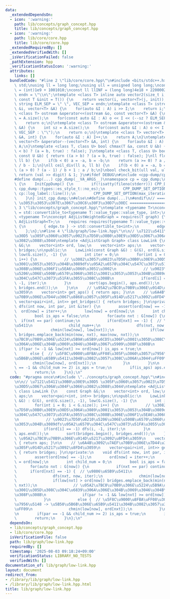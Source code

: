```yaml
---
data:
  _extendedDependsOn:
  - icon: ':warning:'
    path: lib/concepts/graph_concept.hpp
    title: lib/concepts/graph_concept.hpp
  - icon: ':warning:'
    path: lib/core/core.hpp
    title: lib/core/core.hpp
  _extendedRequiredBy: []
  _extendedVerifiedWith: []
  _isVerificationFailed: false
  _pathExtension: hpp
  _verificationStatusIcon: ':warning:'
  attributes:
    links: []
  bundledCode: "#line 2 \"lib/core/core.hpp\"\n#include <bits/stdc++.h>\nusing namespace\
    \ std;\nusing ll = long long;\nusing ull = unsigned long long;\nconst int INF\
    \ = (int)1e9 + 1001010;\nconst ll llINF = (long long)4e18 + 22000020;\nconst string\
    \ endn = \"\\n\";\ntemplate <class T> inline auto vector2(size_t i, size_t j,\
    \ const T &init = T()) {\n    return vector(i, vector<T>(j, init));\n}\nconst\
    \ string ELM_SEP = \" \", VEC_SEP = endn;\ntemplate <class T> istream &operator>>(istream\
    \ &i, vector<T> &A) {\n    for(auto &I : A) i >> I;\n    return i;\n}\ntemplate\
    \ <class T> ostream &operator<<(ostream &o, const vector<T> &A) {\n    int sz\
    \ = A.size();\n    for(const auto &I : A) o << I << (--sz ? ELM_SEP : \"\");\n\
    \    return o;\n}\ntemplate <class T> ostream &operator<<(ostream &o, const vector<vector<T>>\
    \ &A) {\n    int sz = A.size();\n    for(const auto &I : A) o << I << (--sz ?\
    \ VEC_SEP : \"\");\n    return o;\n}\ntemplate <class T> vector<T> &operator++(vector<T>\
    \ &A, int) {\n    for(auto &I : A) I++;\n    return A;\n}\ntemplate <class T>\
    \ vector<T> &operator--(vector<T> &A, int) {\n    for(auto &I : A) I--;\n    return\
    \ A;\n}\ntemplate <class T, class U> bool chmax(T &a, const U &b) { return ((a\
    \ < b) ? (a = b, true) : false); }\ntemplate <class T, class U> bool chmin(T &a,\
    \ const U &b) { return ((a > b) ? (a = b, true) : false); }\nll floor_div(ll a,\
    \ ll b) {\n    if(b < 0) a = -a, b = -b;\n    return (a >= 0) ? a / b : (a + 1)\
    \ / b - 1;\n}\nll ceil_div(ll a, ll b) {\n    if(b < 0) a = -a, b = -b;\n    return\
    \ (a > 0) ? (a - 1) / b + 1 : a / b;\n}\nbool check_bit(ull val, ull digit) {\
    \ return (val >> digit) & 1; }\n#ifdef DEBUG\n#include <cpp-dump/cpp-dump.hpp>\n\
    #define dump(...) cpp_dump(__VA_ARGS__)\nnamespace cp = cpp_dump;\nstruct InitCppDump\
    \ {\n    InitCppDump() {\n        if(!isatty(fileno(stderr))) CPP_DUMP_SET_OPTION(es_style,\
    \ cpp_dump::types::es_style_t::no_es);\n        CPP_DUMP_SET_OPTION(log_label_func,\
    \ cp::log_label::line());\n        CPP_DUMP_SET_OPTION(max_iteration_count, 30);\n\
    \    }\n} init_cpp_dump;\n#else\n#define dump(...)\n#endif\n// ====================\
    \ \u3053\u3053\u307E\u3067\u30C6\u30F3\u30D7\u30EC ====================\n#line\
    \ 3 \"lib/concepts/graph_concept.hpp\"\ntemplate <typename T>\nconcept AdjListGraph\
    \ = std::convertible_to<typename T::value_type::value_type, int>;\n\ntemplate\
    \ <typename T>\nconcept AdjListWeightedGraph = requires(T graph) {\n    requires\
    \ AdjListGraph<T>;\n    requires requires(typename T::value_type::value_type edge)\
    \ {\n        { edge.to } -> std::convertible_to<int>;\n        edge.weight;\n\
    \    };\n};\n#line 4 \"lib/graph/low-link.hpp\"\n\n// \u7121\u5411\u30B0\u30E9\
    \u30D5 \u305F\u3060\u3057\u9023\u7D50\u30B0\u30E9\u30D5\u3067\u306A\u304F\u3066\
    \u3082\u3088\u3044\ntemplate <AdjListGraph Graph> class LowLink {\n    const Graph\
    \ &G;\n    vector<int> ord, low;\n    vector<int> aps;\n    vector<pair<int, int>>\
    \ bridges;\n\npublic:\n    LowLink(const Graph &G) : G(G), ord(G.size(), -1),\
    \ low(G.size(), -1) {\n        int iter = 0;\n        for(int i = 0; i < G.size();\
    \ i++) {\n            // \u3082\u3057\u9023\u7D50\u30B0\u30E9\u30D5\u306A\u3089\
    \u3001\u3053\u3053\u304B\u3089dfs\u95A2\u6570\u304C\u547C\u3073\u51FA\u3055\u308C\
    \u308B\u306E\u306F1\u5EA6\u3060\u3051\u3002\n            // \u9023\u7D50\u6210\
    \u5206\u306E\u500B\u6570\u3060\u3051\u3001\u3053\u3053\u304B\u3089dfs\u95A2\u6570\
    \u304C\u547C\u3073\u51FA\u3055\u308C\u308B\n            if(ord[i] == -1) dfs(i,\
    \ -1, iter);\n        }\n        sort(aps.begin(), aps.end());\n        sort(bridges.begin(),\
    \ bridges.end());\n    }\n\n    // \u95A2\u7BC0\u70B9\u306E\u914D\u5217\u3092\u8FD4\
    \u3059\n    vector<int> get_aps() { return aps; }\n\n    // \u6A4B\u3092\u7AEF\
    \u70B9\u306E\u7D44\u3067\u8868\u3057\u305F\u914D\u5217\u3092\u8FD4\u3059\n   \
    \ vector<pair<int, int>> get_bridges() { return bridges; }\n\nprivate:\n    void\
    \ dfs(int now, int par, int &iter) {\n        assert(ord[now] == -1);\n      \
    \  ord[now] = iter++;\n        low[now] = ord[now];\n        int child_num = 0;\n\
    \        bool is_aps = false;\n\n        for(auto nxt : G[now]) {\n          \
    \  if(nxt == par) continue;\n            if(ord[nxt] == -1) {  // \u9806\u65B9\
    \u5411\n                child_num++;\n                dfs(nxt, now, iter);\n \
    \               chmin(low[now], low[nxt]);\n                if(low[nxt] > ord[now])\
    \ bridges.emplace_back(min(now, nxt), max(now, nxt));\n                // \u95A2\
    \u7BC0\u70B9\u306E\u5224\u5B9A\u65B9\u6CD5\u306F\u3001\u305D\u308C\u304C\u6839\
    \u306A\u306E\u304B\u3069\u3046\u304B\u3067\u5909\u308F\u308B\n               \
    \ if(par != -1 && low[nxt] >= ord[now]) is_aps = true;\n            }\n      \
    \      else {  // \u5F8C\u9000\u8FBA\uFF08\u305F\u3060\u3057\u7956\u5148 -> \u5B50\
    \u5B6B\u306E\u65B9\u5411\u304B\u3082\u3057\u308C\u306A\u3044\uFF09\n         \
    \       chmin(low[now], ord[nxt]);\n            }\n        }\n\n        if(par\
    \ == -1 && child_num >= 2) is_aps = true;\n        if(is_aps) aps.emplace_back(now);\n\
    \        return;\n    }\n};\n"
  code: "#pragma once\n#include \"../concepts/graph_concept.hpp\"\n#include \"../core/core.hpp\"\
    \n\n// \u7121\u5411\u30B0\u30E9\u30D5 \u305F\u3060\u3057\u9023\u7D50\u30B0\u30E9\
    \u30D5\u3067\u306A\u304F\u3066\u3082\u3088\u3044\ntemplate <AdjListGraph Graph>\
    \ class LowLink {\n    const Graph &G;\n    vector<int> ord, low;\n    vector<int>\
    \ aps;\n    vector<pair<int, int>> bridges;\n\npublic:\n    LowLink(const Graph\
    \ &G) : G(G), ord(G.size(), -1), low(G.size(), -1) {\n        int iter = 0;\n\
    \        for(int i = 0; i < G.size(); i++) {\n            // \u3082\u3057\u9023\
    \u7D50\u30B0\u30E9\u30D5\u306A\u3089\u3001\u3053\u3053\u304B\u3089dfs\u95A2\u6570\
    \u304C\u547C\u3073\u51FA\u3055\u308C\u308B\u306E\u306F1\u5EA6\u3060\u3051\u3002\
    \n            // \u9023\u7D50\u6210\u5206\u306E\u500B\u6570\u3060\u3051\u3001\u3053\
    \u3053\u304B\u3089dfs\u95A2\u6570\u304C\u547C\u3073\u51FA\u3055\u308C\u308B\n\
    \            if(ord[i] == -1) dfs(i, -1, iter);\n        }\n        sort(aps.begin(),\
    \ aps.end());\n        sort(bridges.begin(), bridges.end());\n    }\n\n    //\
    \ \u95A2\u7BC0\u70B9\u306E\u914D\u5217\u3092\u8FD4\u3059\n    vector<int> get_aps()\
    \ { return aps; }\n\n    // \u6A4B\u3092\u7AEF\u70B9\u306E\u7D44\u3067\u8868\u3057\
    \u305F\u914D\u5217\u3092\u8FD4\u3059\n    vector<pair<int, int>> get_bridges()\
    \ { return bridges; }\n\nprivate:\n    void dfs(int now, int par, int &iter) {\n\
    \        assert(ord[now] == -1);\n        ord[now] = iter++;\n        low[now]\
    \ = ord[now];\n        int child_num = 0;\n        bool is_aps = false;\n\n  \
    \      for(auto nxt : G[now]) {\n            if(nxt == par) continue;\n      \
    \      if(ord[nxt] == -1) {  // \u9806\u65B9\u5411\n                child_num++;\n\
    \                dfs(nxt, now, iter);\n                chmin(low[now], low[nxt]);\n\
    \                if(low[nxt] > ord[now]) bridges.emplace_back(min(now, nxt), max(now,\
    \ nxt));\n                // \u95A2\u7BC0\u70B9\u306E\u5224\u5B9A\u65B9\u6CD5\u306F\
    \u3001\u305D\u308C\u304C\u6839\u306A\u306E\u304B\u3069\u3046\u304B\u3067\u5909\
    \u308F\u308B\n                if(par != -1 && low[nxt] >= ord[now]) is_aps = true;\n\
    \            }\n            else {  // \u5F8C\u9000\u8FBA\uFF08\u305F\u3060\u3057\
    \u7956\u5148 -> \u5B50\u5B6B\u306E\u65B9\u5411\u304B\u3082\u3057\u308C\u306A\u3044\
    \uFF09\n                chmin(low[now], ord[nxt]);\n            }\n        }\n\
    \n        if(par == -1 && child_num >= 2) is_aps = true;\n        if(is_aps) aps.emplace_back(now);\n\
    \        return;\n    }\n};\n"
  dependsOn:
  - lib/concepts/graph_concept.hpp
  - lib/core/core.hpp
  isVerificationFile: false
  path: lib/graph/low-link.hpp
  requiredBy: []
  timestamp: '2025-08-03 09:18:24+09:00'
  verificationStatus: LIBRARY_NO_TESTS
  verifiedWith: []
documentation_of: lib/graph/low-link.hpp
layout: document
redirect_from:
- /library/lib/graph/low-link.hpp
- /library/lib/graph/low-link.hpp.html
title: lib/graph/low-link.hpp
---
```

